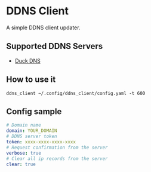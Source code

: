 # DDNS Client

A simple DDNS client updater.

## Supported DDNS Servers

- [Duck DNS](https://www.duckdns.org)

## How to use it

```shell
ddns_client ~/.config/ddns_client/config.yaml -t 600
```

## Config sample

```yaml
# Domain name
domain: YOUR_DOMAIN
# DDNS server token
token: xxxx-xxxx-xxxx-xxxx
# Request confirmation from the server
verbose: true
# Clear all ip records from the server
clear: true
```
